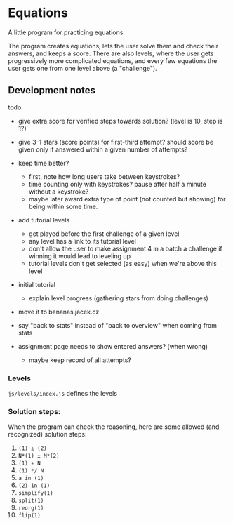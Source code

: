 # Equations

A little program for practicing equations.

The program creates equations, lets the user solve them and check their answers, and keeps a score. There are also levels, where the user gets progressively more complicated equations, and every few equations the user gets one from one level above (a "challenge").

## Development notes

todo:

- give extra score for verified steps towards solution? (level is 10, step is 1?)
- give 3-1 stars (score points) for first-third attempt? should score be given only if answered within a given number of attempts?

- keep time better?
  - first, note how long users take between keystrokes?
  - time counting only with keystrokes? pause after half a minute without a keystroke?
  - maybe later award extra type of point (not counted but showing) for being within some time.

- add tutorial levels
  - get played before the first challenge of a given level
  - any level has a link to its tutorial level
  - don't allow the user to make assignment 4 in a batch a challenge if winning it would lead to leveling up
  - tutorial levels don't get selected (as easy) when we're above this level
- initial tutorial
  - explain level progress (gathering stars from doing challenges)


- move it to bananas.jacek.cz

- say "back to stats" instead of "back to overview" when coming from stats
- assignment page needs to show entered answers? (when wrong)
  - maybe keep record of all attempts?


### Levels

`js/levels/index.js` defines the levels


### Solution steps:

When the program can check the reasoning, here are some allowed (and recognized) solution steps:

1. `(1) ± (2)`
1. `N*(1) ± M*(2)`
1. `(1) ± N`
1. `(1) */ N`
1. `a in (1)`
1. `(2) in (1)`
1. `simplify(1)`
1. `split(1)`
1. `reorg(1)`
1. `flip(1)`
